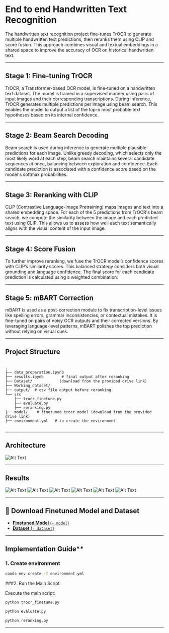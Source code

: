 # End to end Handwritten Text Recognition

The handwritten text recognition project fine-tunes TrOCR to generate multiple handwritten text predictions, then reranks them using CLIP and score fusion. This approach combines visual and textual embeddings in a shared space to improve the accuracy of OCR on historical handwritten text.



 
---

## Stage 1: Fine-tuning TrOCR

TrOCR, a Transformer-based OCR model, is fine-tuned on a handwritten text dataset. The model is trained in a supervised manner using pairs of input images and their corresponding transcriptions. During inference, TrOCR generates multiple predictions per image using beam search. This enables the model to output a list of the top-n most probable text hypotheses based on its internal confidence.


---

## Stage 2: Beam Search Decoding

Beam search is used during inference to generate multiple plausible predictions for each image. Unlike greedy decoding, which selects only the most likely word at each step, beam search maintains several candidate sequences at once, balancing between exploration and confidence. Each candidate prediction is associated with a confidence score based on the model's softmax probabilities.


---

## Stage 3: Reranking with CLIP

CLIP (Contrastive Language-Image Pretraining) maps images and text into a shared embedding space. For each of the 5 predictions from TrOCR's beam search, we compute the similarity between the image and each predicted text using CLIP. This allows us to assess how well each text semantically aligns with the visual content of the input image.


---

## Stage 4: Score Fusion

To further improve reranking, we fuse the TrOCR model’s confidence scores with CLIP’s similarity scores. This balanced strategy considers both visual grounding and language confidence. The final score for each candidate prediction is calculated using a weighted combination:


---

## Stage 5: mBART Correction

mBART is used as a post-correction module to fix transcription-level issues like spelling errors, grammar inconsistencies, or contextual mistakes. It is fine-tuned on pairs of noisy OCR outputs and their corrected versions. By leveraging language-level patterns, mBART polishes the top prediction without relying on visual cues.

---
## Project Structure

```

.
├── data_preparation.ipynb       
├── results.ipynb        # final output after reranking
├── Dataset/            (download from the provided drive link)            
├── Working_dataset/
├── output/  # csv file output before reranking               
└── src
    ├── trocr_finetune.py
    ├── evaluate.py
    ├── reranking.py
├── model/    # finetuned trocr model (download from the provided drive link)
├── environment.yml   # to create the environment                   


````
---

##  **Architecture**

![Alt Text](architecture.png)

---

##  **Results**

![Alt Text](output/result1.png)
![Alt Text](output/result2.png)
![Alt Text](output/result3.png)
![Alt Text](output/result4.png)
![Alt Text](output/result5.png)
![Alt Text](output/result6.png)


---


## 🔗 **Download Finetuned Model and Dataset**

- [**Finetuned Model** (`- model`)](https://drive.google.com/file/d/1H7wMh_L24c4AzKGyD9YH60hgfO_ycgzI/view?usp=sharing)
- [**Dataset** (`- dataset`)](https://drive.google.com/file/d/1e5dDeLqlyrrbrDk3vjAGBpPKaDDSvwdg/view?usp=sharing)




---
## Implementation Guide**

### **1. Create environment**

```bash
conda env create -f environment.yml
```

###2. Run the Main Script:
   
Execute the main script:
```bash
python trocr_finetune.py 
```

```bash
python evaluate.py 
```

```bash
python reranking.py 
```
  

---
